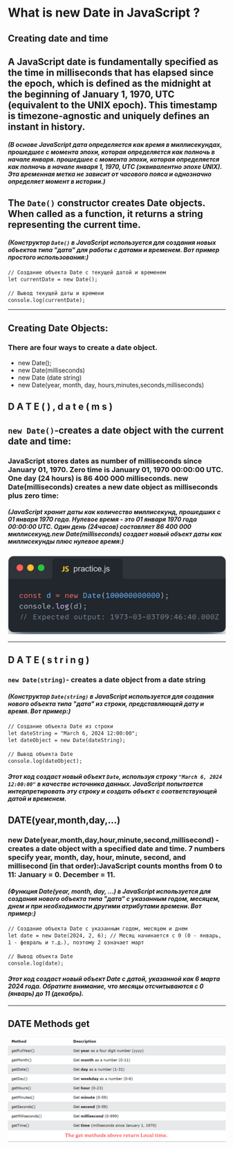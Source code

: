 # What is new Date in JavaScript ?

## Creating date and time

## A JavaScript date is fundamentally specified as the time in milliseconds that has elapsed since the epoch, which is defined as the midnight at the beginning of January 1, 1970, UTC (equivalent to the UNIX epoch). This timestamp is timezone-agnostic and uniquely defines an instant in history.

#### ***(В основе JavaScript дата определяется как время в миллисекундах, прошедшее с момента эпохи, которая определяется как полночь в начале января. прошедшее с момента эпохи, которая определяется как полночь в начале января 1, 1970, UTC (эквивалентно эпохе UNIX). Эта временная метка не зависит от часового пояса и однозначно определяет момент в истории.)***


## The `Date()` constructor creates Date objects. When called as a function, it returns a string representing the current time.

#### ***(Конструктор `Date()` в JavaScript используется для создания новых объектов типа "дата" для работы с датами и временем. Вот пример простого использования:)***

```
// Создание объекта Date с текущей датой и временем
let currentDate = new Date();

// Вывод текущей даты и времени
console.log(currentDate);

```

___

## Creating Date Objects:
### There are four ways to create a date object.

* new Date();
* new Date(milliseconds)
* new Date (date string)
* new Date(year, month, day, hours,minutes,seconds,milliseconds)

## D A T E ( ) , d a t e ( m s )

## `new Date()`-creates a date object with the current date and time:

### JavaScript stores dates as number of milliseconds since January 01, 1970. Zero time is January 01, 1970 00:00:00 UTC. One day (24 hours) is 86 400 000 milliseconds. new Date(milliseconds) creates a new date object as milliseconds plus zero time:

#### ***(JavaScript хранит даты как количество миллисекунд, прошедших с 01 января 1970 года. Нулевое время - это 01 января 1970 года 00:00:00 UTC. Один день (24часов) составляет 86 400 000 миллисекунд.new Date(milliseconds) создает новый объект даты как миллисекунды плюс нулевое время:)***

![alt text](image.png)

___

## D A T E ( s t r i n g )

### `new Date(string)`- creates a date object from a date string
#### ***(Конструктор `Date(string)` в JavaScript используется для создания нового объекта типа "дата" из строки, представляющей дату и время. Вот пример:)***

```
// Создание объекта Date из строки
let dateString = "March 6, 2024 12:00:00";
let dateObject = new Date(dateString);

// Вывод объекта Date
console.log(dateObject);

```

#### ***Этот код создаст новый объект `Date`, используя строку `"March 6, 2024 12:00:00"` в качестве источника данных. JavaScript попытается интерпретировать эту строку и создать объект с соответствующей датой и временем.***

## DATE(year,month,day,...)

### new Date(year,month,day,hour,minute,second,millisecond) - creates a date object with a specified date and time. 7 numbers specify year, month, day, hour, minute, second, and millisecond (in that order):JavaScript counts months from 0 to 11: January = 0. December = 11.

#### ***(Функция Date(year, month, day, ...) в JavaScript используется для создания нового объекта типа "дата" с указанным годом, месяцем, днем и при необходимости другими атрибутами времени. Вот пример:)***

```
// Создание объекта Date с указанным годом, месяцем и днем
let date = new Date(2024, 2, 6); // Месяц начинается с 0 (0 - январь, 1 - февраль и т.д.), поэтому 2 означает март

// Вывод объекта Date
console.log(date);

```

#### ***Этот код создаст новый объект Date с датой, указанной как 6 марта 2024 года. Обратите внимание, что месяцы отсчитываются с 0 (январь) до 11 (декабрь).***

___

## DATE Methods get

![alt text](image-1.png)
